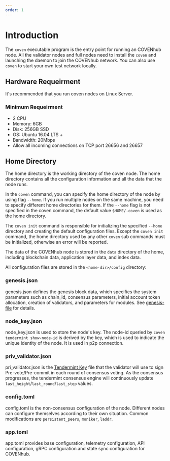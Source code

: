 ```yaml
---
order: 1
---
```


# Introduction

The `coven` executable program is the entry point for running an COVENhub node. All the validator nodes and full nodes need to install the `coven` and launching the daemon to join the COVENhub network. You can also use `coven` to start your own test network locally.

## Hardware Requeirment

It's recommended that you run coven nodes on Linux Server.

### Minimum Requeirment

- 2 CPU
- Memory: 6GB
- Disk: 256GB SSD
- OS: Ubuntu 16.04 LTS +
- Bandwidth: 20Mbps
- Allow all incoming connections on TCP port 26656 and 26657

## Home Directory

The home directory is the working directory of the coven node. The home directory contains all the configuration information and all the data that the node runs.

In the `coven` command, you can specify the home directory of the node by using flag `--home`. If you run multiple nodes on the same machine, you need to specify different home directories for them. If the `--home` flag is not specified in the coven command, the default value `$HOME/.coven` is used as the home directory.

The `coven init` command is responsible for initializing the specified `--home` directory and creating the default configuration files. Except the `coven init` command, the home directory used by any other `coven` sub commands must be initialized, otherwise an error will be reported.

The data of the COVENhub node is stored in the `data` directory of the home, including blockchain data, application layer data, and index data.

All configuration files are stored in the `<home-dir>/config` directory:

### genesis.json

genesis.json defines the genesis block data, which specifies the system parameters such as chain_id, consensus parameters, initial account token allocation, creation of validators, and parameters for modules. See [genesis-file](../concepts/genesis-file.md) for details.

### node_key.json

node_key.json is used to store the node's key. The node-id queried by `coven tendermint show-node-id` is derived by the key, which is used to indicate the unique identity of the node. It is used in p2p connection.

### priv_validator.json

pri_validator.json is the [Tendermint Key](../concepts/validator-faq.md#tendermint-key) file that the validator will use to sign Pre-vote/Pre-commit in each round of consensus voting. As the consensus progresses, the tendermint consensus engine will continuously update `last_height`/`last_round`/`last_step` values.

### config.toml

config.toml is the non-consensus configuration of the node. Different nodes can configure themselves according to their own situation. Common modifications are `persistent_peers`, `moniker`, `laddr`.

### app.toml

app.toml provides base configuration, telemetry configuration, API configuration, gRPC configuration and state sync configuration for COVENhub.
